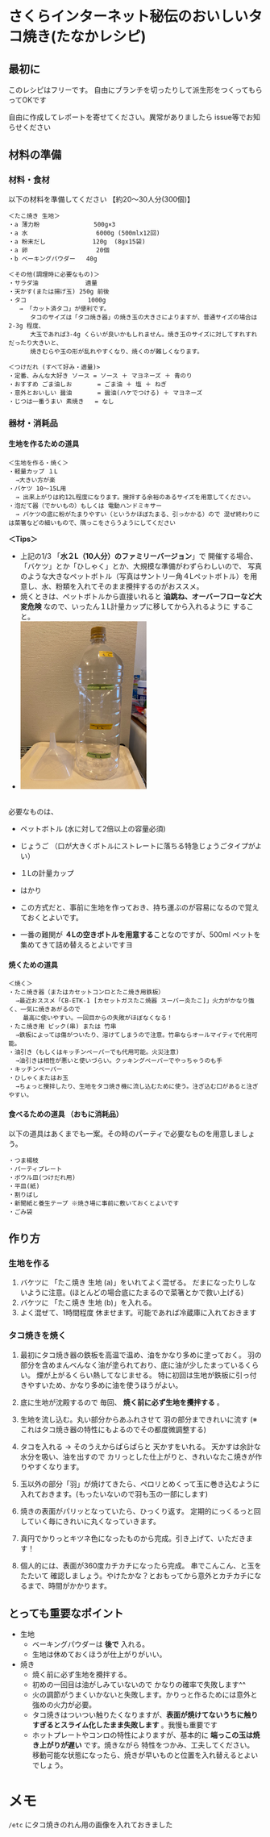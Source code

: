 
# さくらインターネット秘伝のおいしいタコ焼き(たなかレシピ)

## 最初に

このレシピはフリーです。
自由にブランチを切ったりして派生形をつくってもらってOKです

自由に作成してレポートを寄せてください。異常がありましたら issue等でお知らせください

## 材料の準備

### 材料・食材
以下の材料を準備してください
【約20～30人分(300個)】

```
＜たこ焼き 生地＞
・a 薄力粉               500g×3
・a 水                   6000g (500mlx12回)
・a 粉末だし             120g  (8gx15袋)
・a 卵                   20個
・b ベーキングパウダー   40g
```
```
＜その他(調理時に必要なもの)＞
・サラダ油             適量
・天かす(または揚げ玉) 250g 前後
・タコ                 1000g
   → 「カット済タコ」が便利です。
      タコのサイズは「タコ焼き器」の焼き玉の大きさによりますが、普通サイズの場合は2-3g 程度、
      大玉であれば3-4g くらいが良いかもしれません。焼き玉のサイズに対してすれすれだったり大きいと、
      焼きむらや玉の形が乱れやすくなり、焼くのが難しくなります。
```
```
＜つけだれ (すべて好み・適量)>
・定番、みんな大好き ソース = ソース ＋ マヨネーズ ＋ 青のり
・おすすめ ごま油しお       = ごま油 ＋ 塩 ＋ ねぎ
・意外とおいしい 醤油       = 醤油(ハケでつける) ＋ マヨネーズ
・じつは一番うまい 素焼き   = なし
```

### 器材・消耗品

#### 生地を作るための道具
```
＜生地を作る・焼く＞
・軽量カップ １L
  →大きい方が楽
・バケツ 10～15L用
  → 出来上がりは約12L程度になります。攪拌する余裕のあるサイズを用意してください。
・泡だて器（でかいもの）もしくは 電動ハンドミキサー
  → バケツの底に粉がたまりやすい（というかほぼたまる、引っかかる）ので 混ぜ終わりには菜箸などの細いもので、隅っこをさらうようにしてください
```

**＜Tips＞**
- 上記の1/3 「**水２L（10人分）のファミリーバージョン**」で 開催する場合、「バケツ」とか「ひしゃく」とか、大規模な準備がわずらわしいので、
  写真のような大きなペットボトル（写真はサントリー角４Lペットボトル）を用意し、水、粉類を入れてそのまま攪拌するのがおススメ。
- 焼くときは、ペットボトルから直接いれると **油跳ね、オーバーフローなど大変危険** なので、いったん１L計量カップに移してから入れるように
  すること。
- <img width="250" alt="サントリー角 ４Lペットボトル" src="4lbtl.jpg">
<br />
必要なものは、

  - ペットボトル (水に対して2倍以上の容量必須)
  - じょうご （口が大きくボトルにストレートに落ちる特急じょうごタイプがよい）
  - １Lの計量カップ
  - はかり

- この方式だと、事前に生地を作っておき、持ち運ぶのが容易になるので覚えておくとよいです。
- 一番の難関が **４Lの空きボトルを用意する**ことなのですが、500ml ペットを集めてきて詰め替えるとよいですヨ


#### 焼くための道具
```
＜焼く＞
・たこ焼き器（またはカセットコンロとたこ焼き用鉄板）
  →最近おススメ「CB-ETK-1 [カセットガスたこ焼器 スーパー炎たこ]」火力がかなり強く、一気に焼きあがるので
    最高に使いやすい。一回目からの失敗がほぼなくなる！
・たこ焼き用 ピック(串) または 竹串
  →鉄板によっては傷がついたり、溶けてしまうので注意。竹串ならオールマイティで代用可能。
・油引き（もしくはキッチンペーパーでも代用可能。火災注意)
  →油引きは相性が悪いと使いづらい。クッキングペーパーでやっちゃうのも手
・キッチンペーパー
・ひしゃくまたはお玉
  →ちょっと攪拌したり、生地をタコ焼き機に流し込むために使う。注ぎ込む口があると注ぎやすい。
```
#### 食べるための道具 （おもに消耗品）
以下の道具はあくまでも一案。その時のパーティで必要なものを用意しましょう。
```
・つま楊枝
・パーティプレート
・ボウル皿(つけだれ用)
・平皿(紙)
・割りばし
・新聞紙と養生テープ ※焼き場に事前に敷いておくとよいです
・ごみ袋
```

## 作り方

### 生地を作る

1. バケツに 「たこ焼き 生地 (a)」をいれてよく混ぜる。 だまになったりしないように注意。(ほとんどの場合底にたまるので菜箸とかで救い上げる)
2. バケツに 「たこ焼き 生地 (b)」を入れる。
3. よく混ぜて、1時間程度 休ませます。可能であれば冷蔵庫に入れておきます

### タコ焼きを焼く


1. 最初にタコ焼き器の鉄板を高温で温め、油をかなり多めに塗っておく。 羽の部分を含めまんべんなく油が塗られており、底に油が少したまっているくらい。
   煙が上がるくらい熱してなじませる。 特に初回は生地が鉄板に引っ付きやすいため、かなり多めに油を使うほうがよい。

2. 底に生地が沈殿するので 毎回、 **焼く前に必ず生地を攪拌する** 。

3. 生地を流し込む。丸い部分からあふれさせて 羽の部分まできれいに流す (※これはタコ焼き器の特性にもよるのでその都度微調整する)

4. タコを入れる → そのうえからぱらぱらと 天かすをいれる。
天かすは余計な水分を吸い、油を出すので カリっとした仕上がりと、きれいなたこ焼きが作りやすくなります。

5. 玉以外の部分「羽」が焼けてきたら、ペロリとめくって玉に巻き込むように入れておきます。(もったいないので羽も玉の一部にします)

6. 焼きの表面がパリッとなっていたら、ひっくり返す。
定期的にっくるっと回していく毎にきれいに丸くなっていきます。

7. 真円でかりっとキツネ色になったものから完成。引き上げて、いただきます！

8. 個人的には、表面が360度カチカチになったら完成。
   串でこんこん、と玉をたたいて 確認しましょう。やけたかな？とおもってから意外とカチカチになるまで、時間がかかります。

## とっても重要なポイント

* 生地
  * ベーキングパウダーは **後で** 入れる。
  * 生地は休めておくほうが仕上がりがいい。
* 焼き
  * 焼く前に必ず生地を攪拌する。
  * 初めの一回目は油がしみていないので かなりの確率で失敗します^^
  * 火の調節がうまくいかないと失敗します。かりっと作るためには意外と強めの火力が必要。
  * タコ焼きはついつい触りたくなりますが、**表面が焼けてないうちに触りすぎるとスライム化したまま失敗します** 。我慢も重要です
  * ホットプレートやコンロの特性によりますが、基本的に **端っこの玉は焼き上がりが遅い** です。焼きながら 特性をつかみ、工夫してください。
    移動可能な状態になったら、焼きが早いものと位置を入れ替えるとよいでしょう。


# メモ

`/etc` にタコ焼きのれん用の画像を入れておきました
